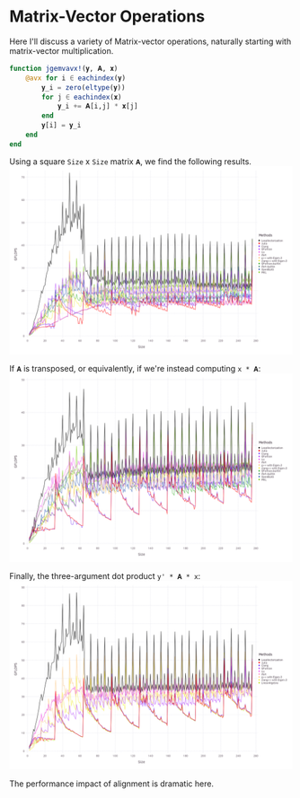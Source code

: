 # Matrix-Vector Operations

Here I'll discuss a variety of Matrix-vector operations, naturally starting with matrix-vector multiplication.

```julia
function jgemvavx!(𝐲, 𝐀, 𝐱)
    @avx for i ∈ eachindex(𝐲)
        𝐲_i = zero(eltype(𝐲))
        for j ∈ eachindex(𝐱)
            𝐲_i += 𝐀[i,j] * 𝐱[j]
        end
        𝐲[i] = 𝐲_i
    end
end
```

Using a square `Size` x `Size` matrix `𝐀`, we find the following results.
![Amulvb](../assets/bench_Amulvb_v2.png)

If `𝐀` is transposed, or equivalently, if we're instead computing `x * 𝐀`:
![Atmulvb](../assets/bench_Atmulvb_v2.png)

Finally, the three-argument dot product `y' * 𝐀 * x`:
![dot3](../assets/bench_dot3_v2.png)

The performance impact of alignment is dramatic here.


